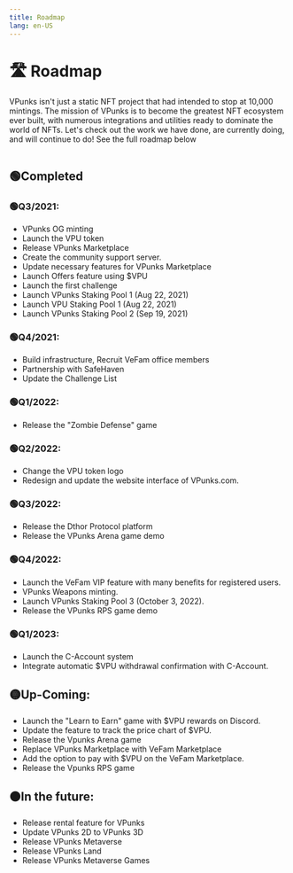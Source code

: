 ```yaml
---
title: Roadmap
lang: en-US
---
```

# 🛣 Roadmap

VPunks isn't just a static NFT project that had intended to stop at 10,000 mintings. The mission of VPunks is to become the greatest NFT ecosystem ever built, with numerous integrations and utilities ready to dominate the world of NFTs. Let's check out the work we have done, are currently doing, and will continue to do! See the full roadmap below

<figure><img src="/images/vpunks/resources/roadmap.jpg" alt=""><figcaption></figcaption></figure>

## 🟢Completed

### 🟢Q3/2021:

* VPunks OG minting
* Launch the VPU token
* Release VPunks Marketplace
* Create the community support server.
* Update necessary features for VPunks Marketplace
* Launch Offers feature using $VPU
* Launch the first challenge
* Launch VPunks Staking Pool 1 (Aug 22, 2021)
* Launch VPU Staking Pool 1 (Aug 22, 2021)
* Launch VPunks Staking Pool 2 (Sep 19, 2021)

### 🟢Q4/2021:

* Build infrastructure, Recruit VeFam office members
* Partnership with SafeHaven
* Update the Challenge List

### 🟢Q1/2022:

* Release the "Zombie Defense" game

### 🟢Q2/2022:

* Change the VPU token logo
* Redesign and update the website interface of VPunks.com.

### 🟢Q3/2022:

* Release the Dthor Protocol platform
* Release the VPunks Arena game demo

### 🟢Q4/2022:

* Launch the VeFam VIP feature with many benefits for registered users.
* VPunks Weapons minting.
* Launch VPunks Staking Pool 3 (October 3, 2022).
* Release the VPunks RPS game demo

### 🟢Q1/2023:

* Launch the C-Account system
* Integrate automatic $VPU withdrawal confirmation with C-Account.

## 🟡Up-Coming:

* Launch the "Learn to Earn" game with $VPU rewards on Discord.
* Update the feature to track the price chart of $VPU.
* Release the Vpunks Arena game
* Replace VPunks Marketplace with VeFam Marketplace
* Add the option to pay with $VPU on the VeFam Marketplace.
* Release the Vpunks RPS game

## 🟠In the future:&#x20;

* Release rental feature for VPunks
* Update VPunks 2D to VPunks 3D
* Release VPunks Metaverse
* Release VPunks Land
* Release VPunks Metaverse Games
